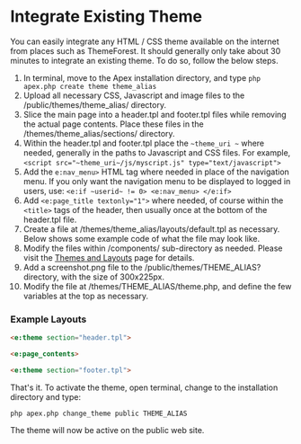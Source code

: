 
# Integrate Existing Theme

You can easily integrate any HTML / CSS theme available on the internet from places such as ThemeForest.  It
should generally only take about 30 minutes to integrate an existing theme.  To do so, follow the below steps.

1. In terminal, move to the Apex installation directory, and type `php apex.php create theme theme_alias`
2.  Upload all necessary CSS, Javascript and image files to the /public/themes/theme_alias/ directory.
3. Slice the main page into a header.tpl and footer.tpl files while removing the actual page contents.  Place these files in the /themes/theme_alias/sections/ directory.
4. Within the header.tpl and footer.tpl place the `~theme_uri ~` where needed, generally in the paths to Javascript and CSS files.  For example, `<script src="~theme_uri~/js/myscript.js" type="text/javascript">`
5. Add the `e:nav_menu>` HTML tag where needed in place of the navigation menu.  If you only want the navigation menu to be displayed to logged in users, use: `<e:if ~userid~ != 0> <e:nav_menu> </e:if>`
6. Add `<e:page_title textonly="1">` where needed, of course within the `<title>` tags of the header, then usually once at the bottom of the header.tpl file.
7. Create a file at /themes/theme_alias/layouts/default.tpl as necessary.  Below shows some example code of what the file may look like.
8. Modify the files within /components/ sub-directory as needed.  Please visit the [Themes and Layouts](themes.md) page for details.
9. Add a screenshot.png file to the /public/themes/THEME_ALIAS? directory, with the size of 300x225px.
10.  Modify the file at /themes/THEME_ALIAS/theme.php, and define the few variables at the top as necessary.

### Example Layouts

~~~html
<e:theme section="header.tpl">

<e:page_contents>

<e:theme section="footer.tpl">
~~~

That's it.  To activate the theme, open terminal, change to the installation directory and type:

`php apex.php change_theme public THEME_ALIAS`

The theme will now be active on the public web site.



